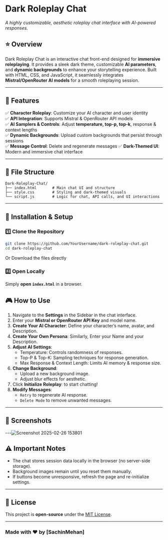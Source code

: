 # Dark Roleplay Chat

_A highly customizable, aesthetic roleplay chat interface with AI-powered responses._

## ⭐ Overview
Dark Roleplay Chat is an interactive chat front-end designed for **immersive roleplaying**. It provides a sleek dark theme, customizable **AI parameters**, and **dynamic backgrounds** to enhance your storytelling experience. Built with HTML, CSS, and JavaScript, it seamlessly integrates **Mistral/OpenRouter AI models** for a smooth roleplaying session.

---

## 🚀 Features

✅ **Character Roleplay**: Customize your AI character and user identity  
✅ **API Integration**: Supports Mistral & OpenRouter API models  
✅ **AI Samplers & Controls**: Adjust **temperature, top-p, top-k**, response & context lengths  
✅ **Dynamic Backgrounds**: Upload custom backgrounds that persist through sessions  
✅ **Message Control**: Delete and regenerate messages 
✅ **Dark-Themed UI**: Modern and immersive chat interface  

---

## 📁 File Structure

```
Dark-Roleplay-Chat/
├── index.html       # Main chat UI and structure
├── style.css        # Styling and dark-themed visuals
└── script.js        # Logic for chat, API calls, and UI interactions
```

---

## 🔧 Installation & Setup

### 1️⃣ Clone the Repository
```sh
git clone https://github.com/YourUsername/dark-roleplay-chat.git
cd dark-roleplay-chat
```
Or Download the files directly

### 2️⃣ Open Locally
Simply **open `index.html`** in a browser.

## 🎮 How to Use
1. Navigate to the **Settings** in the Sidebar in the chat interface.
2. Enter your **Mistral or OpenRouter API Key** and model name.
3. **Create Your AI Character**: Define your character’s name, avatar, and Description.
4. **Create Your Own Persona**: Similarly, Enter your Name and your Description.
3. **Adjust AI Settings**:
   - Temperature: Controls randomness of responses.
   - Top-P & Top-K: Sampling techniques for response generation.
   - Max Response & Context Length: Limits AI memory & response size.
4. **Change Background**:
   - Upload a new background image.
   - Adjust blur effects for aesthetic.
5. Click **Initialize Roleplay**: to start chatting!
6. **Modify Messages**:
   - `Retry` to regenerate AI response.
   - `Delete Mode` to remove unwanted messages.

---

## 📸 Screenshots

---![Screenshot 2025-02-26 153801](https://github.com/user-attachments/assets/eb7bbaa9-33eb-4a2a-aa00-aeaad445af48)


## ⚠️ Important Notes

- The chat stores session data locally in the browser (no server-side storage).
- Background images remain until you reset them manually.
- If buttons become unresponsive, refresh the page and re-initialize settings.

---

## 📜 License
This project is **open-source** under the [MIT License](LICENSE).

---

### Made with ❤️ by [SachinMehan]

